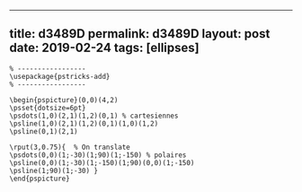 ---
 title: d3489D
 permalink: d3489D
 layout: post
 date: 2019-02-24
 tags: [ellipses]
 ---

```latex% Dans le préambule
% -----------------
\usepackage{pstricks-add}
% -----------------

\begin{pspicture}(0,0)(4,2)
\psset{dotsize=6pt}
\psdots(1,0)(2,1)(1,2)(0,1) % cartesiennes
\psline(1,0)(2,1)(1,2)(0,1)(1,0)(1,2)
\psline(0,1)(2,1)

\rput(3,0.75){  % On translate
\psdots(0,0)(1;-30)(1;90)(1;-150) % polaires
\psline(0,0)(1;-30)(1;-150)(1;90)(0,0)(1;-150)
\psline(1;90)(1;-30) }
\end{pspicture}
```